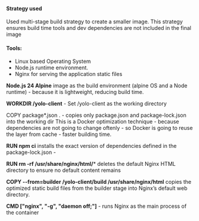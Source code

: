 #### Strategy used
Used multi-stage build strategy to create a smaller image.
This strategy ensures build time tools and dev dependencies are not included in the final image

#### Tools:
  - Linux based Operating System
  - Node.js runtime environment.
  - Nginx for serving the application static files

**Node.js 24 Alpine** image as the build environment (alpine OS  and a Node runtime) - because
 it is lightweight, reducing build time.

**WORKDIR /yolo-client** - Set /yolo-client as the working directory

COPY package*.json . - copies only package.json and package-lock.json into the working dir 
This is a Docker optimization technique - because dependencies are not going to change oftenly -
  so Docker is going to reuse the layer from cache - faster building time.
  
**RUN npm ci** installs the exact version of dependencies defined in the package-lock.json - 

**RUN rm -rf /usr/share/nginx/html/*** deletes the default Nginx HTML directory to ensure no default content remains

**COPY --from=builder /yolo-client/build /usr/share/nginx/html** copies the optimized static build files from the builder stage into Nginx’s default web directory.


**CMD ["nginx", "-g", "daemon off;"]** - runs Nginx as the main process of the container
